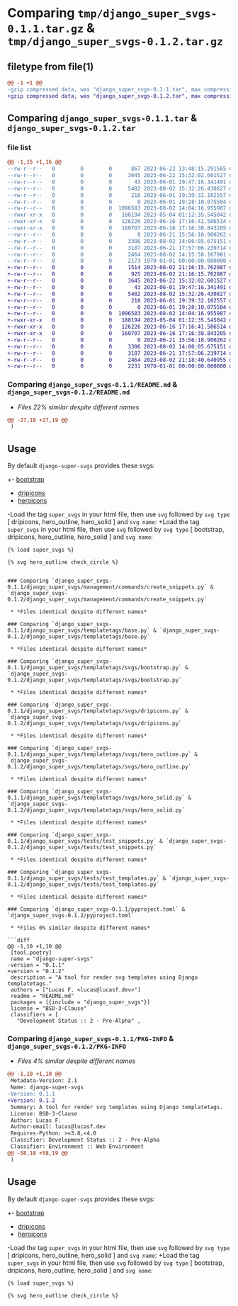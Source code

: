 # Comparing `tmp/django_super_svgs-0.1.1.tar.gz` & `tmp/django_super_svgs-0.1.2.tar.gz`

## filetype from file(1)

```diff
@@ -1 +1 @@
-gzip compressed data, was "django_super_svgs-0.1.1.tar", max compression
+gzip compressed data, was "django_super_svgs-0.1.2.tar", max compression
```

## Comparing `django_super_svgs-0.1.1.tar` & `django_super_svgs-0.1.2.tar`

### file list

```diff
@@ -1,15 +1,16 @@
--rw-r--r--   0        0        0      867 2023-06-22 13:48:15.291565 django_super_svgs-0.1.1/README.md
--rw-r--r--   0        0        0     3645 2023-06-22 15:32:02.601527 django_super_svgs-0.1.1/django_super_svgs/management/commands/create_snippets.py
--rw-r--r--   0        0        0       43 2023-06-01 19:47:16.341491 django_super_svgs-0.1.1/django_super_svgs/static/django_super_svgs/css/main.css
--rw-r--r--   0        0        0     5482 2023-08-02 15:32:26.430827 django_super_svgs-0.1.1/django_super_svgs/templatetags/base.py
--rw-r--r--   0        0        0      218 2023-06-01 19:39:32.102557 django_super_svgs-0.1.1/django_super_svgs/templatetags/super_svgs.py
--rw-r--r--   0        0        0        0 2023-06-01 19:28:10.075504 django_super_svgs-0.1.1/django_super_svgs/templatetags/svgs/__init__.py
--rw-r--r--   0        0        0  1096583 2023-08-02 14:04:16.955987 django_super_svgs-0.1.1/django_super_svgs/templatetags/svgs/bootstrap.py
--rwxr-xr-x   0        0        0   188194 2023-05-04 01:12:35.545042 django_super_svgs-0.1.1/django_super_svgs/templatetags/svgs/dripicons.py
--rwxr-xr-x   0        0        0   126226 2023-06-16 17:16:41.506514 django_super_svgs-0.1.1/django_super_svgs/templatetags/svgs/hero_outline.py
--rwxr-xr-x   0        0        0   160707 2023-06-16 17:16:38.843205 django_super_svgs-0.1.1/django_super_svgs/templatetags/svgs/hero_solid.py
--rw-r--r--   0        0        0        0 2023-06-21 15:56:18.900262 django_super_svgs-0.1.1/django_super_svgs/tests/__init__.py
--rw-r--r--   0        0        0     3306 2023-08-02 14:06:05.675151 django_super_svgs-0.1.1/django_super_svgs/tests/test_snippets.py
--rw-r--r--   0        0        0     3187 2023-06-21 17:57:06.239714 django_super_svgs-0.1.1/django_super_svgs/tests/test_templates.py
--rw-r--r--   0        0        0     2464 2023-08-02 14:15:58.167981 django_super_svgs-0.1.1/pyproject.toml
--rw-r--r--   0        0        0     2173 1970-01-01 00:00:00.000000 django_super_svgs-0.1.1/PKG-INFO
+-rw-r--r--   0        0        0     1514 2023-08-02 21:16:15.762987 django_super_svgs-0.1.2/LICENSE
+-rw-r--r--   0        0        0      925 2023-08-02 21:16:15.762987 django_super_svgs-0.1.2/README.md
+-rw-r--r--   0        0        0     3645 2023-06-22 15:32:02.601527 django_super_svgs-0.1.2/django_super_svgs/management/commands/create_snippets.py
+-rw-r--r--   0        0        0       43 2023-06-01 19:47:16.341491 django_super_svgs-0.1.2/django_super_svgs/static/django_super_svgs/css/main.css
+-rw-r--r--   0        0        0     5482 2023-08-02 15:32:26.430827 django_super_svgs-0.1.2/django_super_svgs/templatetags/base.py
+-rw-r--r--   0        0        0      218 2023-06-01 19:39:32.102557 django_super_svgs-0.1.2/django_super_svgs/templatetags/super_svgs.py
+-rw-r--r--   0        0        0        0 2023-06-01 19:28:10.075504 django_super_svgs-0.1.2/django_super_svgs/templatetags/svgs/__init__.py
+-rw-r--r--   0        0        0  1096583 2023-08-02 14:04:16.955987 django_super_svgs-0.1.2/django_super_svgs/templatetags/svgs/bootstrap.py
+-rwxr-xr-x   0        0        0   188194 2023-05-04 01:12:35.545042 django_super_svgs-0.1.2/django_super_svgs/templatetags/svgs/dripicons.py
+-rwxr-xr-x   0        0        0   126226 2023-06-16 17:16:41.506514 django_super_svgs-0.1.2/django_super_svgs/templatetags/svgs/hero_outline.py
+-rwxr-xr-x   0        0        0   160707 2023-06-16 17:16:38.843205 django_super_svgs-0.1.2/django_super_svgs/templatetags/svgs/hero_solid.py
+-rw-r--r--   0        0        0        0 2023-06-21 15:56:18.900262 django_super_svgs-0.1.2/django_super_svgs/tests/__init__.py
+-rw-r--r--   0        0        0     3306 2023-08-02 14:06:05.675151 django_super_svgs-0.1.2/django_super_svgs/tests/test_snippets.py
+-rw-r--r--   0        0        0     3187 2023-06-21 17:57:06.239714 django_super_svgs-0.1.2/django_super_svgs/tests/test_templates.py
+-rw-r--r--   0        0        0     2464 2023-08-02 21:18:40.640955 django_super_svgs-0.1.2/pyproject.toml
+-rw-r--r--   0        0        0     2231 1970-01-01 00:00:00.000000 django_super_svgs-0.1.2/PKG-INFO
```

### Comparing `django_super_svgs-0.1.1/README.md` & `django_super_svgs-0.1.2/README.md`

 * *Files 22% similar despite different names*

```diff
@@ -27,18 +27,19 @@
 )
 ```
 
 ## Usage
 
 By default `django-super-svgs` provides these svgs:
 
+- [bootstrap](https://icons.getbootstrap.com/)
 - [dripicons](http://demo.amitjakhu.com/dripicons/)
 - [heroicons](https://heroicons.com/)
 
-Load the tag `super_svgs` in your html file, then use `svg` followed by `svg type` [ dripicons, hero_outline, hero_solid ] and `svg name`:
+Load the tag `super_svgs` in your html file, then use `svg` followed by `svg type` [ bootstrap, dripicons, hero_outline, hero_solid ] and `svg name`:
 
 ```htmldjango
 {% load super_svgs %}
 
 {% svg hero_outline check_circle %}
 ```
```

### Comparing `django_super_svgs-0.1.1/django_super_svgs/management/commands/create_snippets.py` & `django_super_svgs-0.1.2/django_super_svgs/management/commands/create_snippets.py`

 * *Files identical despite different names*

### Comparing `django_super_svgs-0.1.1/django_super_svgs/templatetags/base.py` & `django_super_svgs-0.1.2/django_super_svgs/templatetags/base.py`

 * *Files identical despite different names*

### Comparing `django_super_svgs-0.1.1/django_super_svgs/templatetags/svgs/bootstrap.py` & `django_super_svgs-0.1.2/django_super_svgs/templatetags/svgs/bootstrap.py`

 * *Files identical despite different names*

### Comparing `django_super_svgs-0.1.1/django_super_svgs/templatetags/svgs/dripicons.py` & `django_super_svgs-0.1.2/django_super_svgs/templatetags/svgs/dripicons.py`

 * *Files identical despite different names*

### Comparing `django_super_svgs-0.1.1/django_super_svgs/templatetags/svgs/hero_outline.py` & `django_super_svgs-0.1.2/django_super_svgs/templatetags/svgs/hero_outline.py`

 * *Files identical despite different names*

### Comparing `django_super_svgs-0.1.1/django_super_svgs/templatetags/svgs/hero_solid.py` & `django_super_svgs-0.1.2/django_super_svgs/templatetags/svgs/hero_solid.py`

 * *Files identical despite different names*

### Comparing `django_super_svgs-0.1.1/django_super_svgs/tests/test_snippets.py` & `django_super_svgs-0.1.2/django_super_svgs/tests/test_snippets.py`

 * *Files identical despite different names*

### Comparing `django_super_svgs-0.1.1/django_super_svgs/tests/test_templates.py` & `django_super_svgs-0.1.2/django_super_svgs/tests/test_templates.py`

 * *Files identical despite different names*

### Comparing `django_super_svgs-0.1.1/pyproject.toml` & `django_super_svgs-0.1.2/pyproject.toml`

 * *Files 0% similar despite different names*

```diff
@@ -1,10 +1,10 @@
 [tool.poetry]
 name = "django-super-svgs"
-version = "0.1.1"
+version = "0.1.2"
 description = "A tool for render svg templates using Django templatetags."
 authors = ["Lucas F. <lucas@lucasf.dev>"]
 readme = "README.md"
 packages = [{include = "django_super_svgs"}]
 license = "BSD-3-Clause"
 classifiers = [
   "Development Status :: 2 - Pre-Alpha" ,
```

### Comparing `django_super_svgs-0.1.1/PKG-INFO` & `django_super_svgs-0.1.2/PKG-INFO`

 * *Files 4% similar despite different names*

```diff
@@ -1,10 +1,10 @@
 Metadata-Version: 2.1
 Name: django-super-svgs
-Version: 0.1.1
+Version: 0.1.2
 Summary: A tool for render svg templates using Django templatetags.
 License: BSD-3-Clause
 Author: Lucas F.
 Author-email: lucas@lucasf.dev
 Requires-Python: >=3.8,<4.0
 Classifier: Development Status :: 2 - Pre-Alpha
 Classifier: Environment :: Web Environment
@@ -58,18 +58,19 @@
 )
 ```
 
 ## Usage
 
 By default `django-super-svgs` provides these svgs:
 
+- [bootstrap](https://icons.getbootstrap.com/)
 - [dripicons](http://demo.amitjakhu.com/dripicons/)
 - [heroicons](https://heroicons.com/)
 
-Load the tag `super_svgs` in your html file, then use `svg` followed by `svg type` [ dripicons, hero_outline, hero_solid ] and `svg name`:
+Load the tag `super_svgs` in your html file, then use `svg` followed by `svg type` [ bootstrap, dripicons, hero_outline, hero_solid ] and `svg name`:
 
 ```htmldjango
 {% load super_svgs %}
 
 {% svg hero_outline check_circle %}
 ```
```

